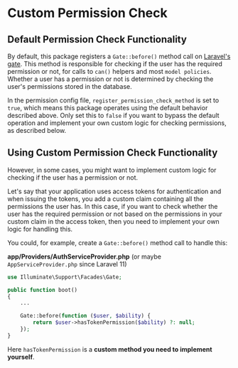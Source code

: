 # Custom Permission Check

## Default Permission Check Functionality
By default, this package registers a `Gate::before()` method call on [Laravel's gate](https://laravel.com/docs/authorization). This method is responsible for checking if the user has the required permission or not, for calls to `can()` helpers and most `model policies`. Whether a user has a permission or not is determined by checking the user's permissions stored in the database.

In the permission config file, `register_permission_check_method` is set to `true`, which means this package operates using the default behavior described above. Only set this to `false` if you want to bypass the default operation and implement your own custom logic for checking permissions, as described below.

## Using Custom Permission Check Functionality

However, in some cases, you might want to implement custom logic for checking if the user has a permission or not.

Let's say that your application uses access tokens for authentication and when issuing the tokens, you add a custom claim containing all the permissions the user has. In this case, if you want to check whether the user has the required permission or not based on the permissions in your custom claim in the access token, then you need to implement your own logic for handling this.

You could, for example, create a `Gate::before()` method call to handle this:

**app/Providers/AuthServiceProvider.php** (or maybe `AppServiceProvider.php` since Laravel 11)
```php
use Illuminate\Support\Facades\Gate;

public function boot()
{
    ...

    Gate::before(function ($user, $ability) {
        return $user->hasTokenPermission($ability) ?: null;
    });
}
```
Here `hasTokenPermission` is a **custom method you need to implement yourself**.

